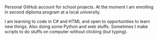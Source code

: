 Personal GitHub account for school projects. At the moment I am enrolling in second diploma program at a local university.


I am learning to code in C# and HTML and open to opportunities to learn new things.
Also doing some Python and web stuffs. Sometimes I make scripts to do stuffs on computer without clicking (but typing).
<!---
luungockhang/luungockhang is a ✨ special ✨ repository because its `README.md` (this file) appears on your GitHub profile.
You can click the Preview link to take a look at your changes.
--->
